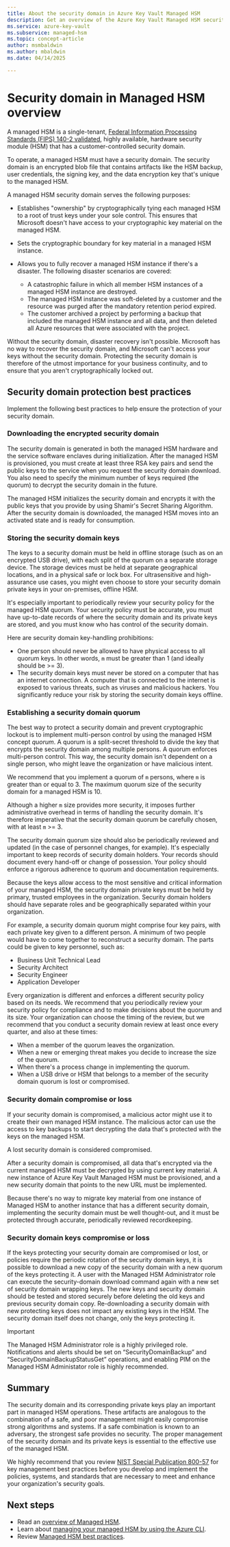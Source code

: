 ```yaml
---
title: About the security domain in Azure Key Vault Managed HSM
description: Get an overview of the Azure Key Vault Managed HSM security domain, a set of artifacts you must have to recover a managed HSM.
ms.service: azure-key-vault
ms.subservice: managed-hsm
ms.topic: concept-article
author: msmbaldwin
ms.author: mbaldwin
ms.date: 04/14/2025

---
```


# Security domain in Managed HSM overview

A managed HSM is a single-tenant, [Federal Information Processing Standards (FIPS) 140-2 validated](https://csrc.nist.gov/publications/detail/fips/140/2/final), highly available, hardware security module (HSM) that has a customer-controlled security domain.  

To operate, a managed HSM must have a security domain. The security domain is an encrypted blob file that contains artifacts like the HSM backup, user credentials, the signing key, and the data encryption key that's unique to the managed HSM.

A managed HSM security domain serves the following purposes:

- Establishes "ownership" by cryptographically tying each managed HSM to a root of trust keys under your sole control. This ensures that Microsoft doesn't have access to your cryptographic key material on the managed HSM.
- Sets the cryptographic boundary for key material in a managed HSM instance.
- Allows you to fully recover a managed HSM instance if there's a disaster. The following disaster scenarios are covered:

  - A catastrophic failure in which all member HSM instances of a managed HSM instance are destroyed.
  - The managed HSM instance was soft-deleted by a customer and the resource was purged after the mandatory retention period expired.
  - The customer archived a project by performing a backup that included the managed HSM instance and all data, and then deleted all Azure resources that were associated with the project.

Without the security domain, disaster recovery isn't possible. Microsoft has no way to recover the security domain, and Microsoft can't access your keys without the security domain. Protecting the security domain is therefore of the utmost importance for your business continuity, and to ensure that you aren't cryptographically locked out.

## Security domain protection best practices

Implement the following best practices to help ensure the protection of your security domain.

### Downloading the encrypted security domain

The security domain is generated in both the managed HSM hardware and the service software enclaves during initialization. After the managed HSM is provisioned, you must create at least three RSA key pairs and send the public keys to the service when you request the security domain download. You also need to specify the minimum number of keys required (the quorum) to decrypt the security domain in the future.

The managed HSM initializes the security domain and encrypts it with the public keys that you provide by using Shamir's Secret Sharing Algorithm. After the security domain is downloaded, the managed HSM moves into an activated state and is ready for consumption.

### Storing the security domain keys

The keys to a security domain must be held in offline storage (such as on an encrypted USB drive), with each split of the quorum on a separate storage device. The storage devices must be held at separate geographical locations, and in a physical safe or lock box. For ultrasensitive and high-assurance use cases, you might even choose to store your security domain private keys in your on-premises, offline HSM.

It's especially important to periodically review your security policy for the managed HSM quorum. Your security policy must be accurate, you must have up-to-date records of where the security domain and its private keys are stored, and you must know who has control of the security domain.

Here are security domain key-handling prohibitions:

- One person should never be allowed to have physical access to all quorum keys. In other words, `m` must be greater than 1 (and ideally should be >= 3).
- The security domain keys must never be stored on a computer that has an internet connection. A computer that is connected to the internet is exposed to various threats, such as viruses and malicious hackers. You significantly reduce your risk by storing the security domain keys offline.

### Establishing a security domain quorum

The best way to protect a security domain and prevent cryptographic lockout is to implement multi-person control by using the managed HSM concept *quorum*. A quorum is a split-secret threshold to divide the key that encrypts the security domain among multiple persons. A quorum enforces multi-person control. This way, the security domain isn't dependent on a single person, who might leave the organization or have malicious intent.

We recommend that you implement a quorum of `m` persons, where `m` is greater than or equal to 3. The maximum quorum size of the security domain for a managed HSM is 10.

Although a higher `m` size provides more security, it imposes further administrative overhead in terms of handling the security domain. It's therefore imperative that the security domain quorum be carefully chosen, with at least `m` >= 3.

The security domain quorum size should also be periodically reviewed and updated (in the case of personnel changes, for example). It's especially important to keep records of security domain holders. Your records should document every hand-off or change of possession. Your policy should enforce a rigorous adherence to quorum and documentation requirements.

Because the keys allow access to the most sensitive and critical information of your managed HSM, the security domain private keys must be held by primary, trusted employees in the organization. Security domain holders should have separate roles and be geographically separated within your organization.

For example, a security domain quorum might comprise four key pairs, with each private key given to a different person. A minimum of two people would have to come together to reconstruct a security domain. The parts could be given to key personnel, such as:

- Business Unit Technical Lead
- Security Architect
- Security Engineer
- Application Developer

Every organization is different and enforces a different security policy based on its needs. We recommend that you periodically review your security policy for compliance and to make decisions about the quorum and its size. Your organization can choose the timing of the review, but we recommend that you conduct a security domain review at least once every quarter, and also at these times:

- When a member of the quorum leaves the organization.
- When a new or emerging threat makes you decide to increase the size of the quorum.
- When there's a process change in implementing the quorum.
- When a USB drive or HSM that belongs to a member of the security domain quorum is lost or compromised.

### Security domain compromise or loss

If your security domain is compromised, a malicious actor might use it to create their own managed HSM instance. The malicious actor can use the access to key backups to start decrypting the data that's protected with the keys on the managed HSM.

A lost security domain is considered compromised.

After a security domain is compromised, all data that's encrypted via the current managed HSM must be decrypted by using current key material. A new instance of Azure Key Vault Managed HSM must be provisioned, and a new security domain that points to the new URL must be implemented.

Because there's no way to migrate key material from one instance of Managed HSM to another instance that has a different security domain, implementing the security domain must be well thought-out, and it must be protected through accurate, periodically reviewed recordkeeping.

### Security domain keys compromise or loss

If the keys protecting your security domain are compromised or lost, or policies require the periodic rotation of the security domain keys, it is possible to download a new copy of the security domain with a new quorum of the keys protecting it. A user with the Managed HSM Administrator role can execute the security-domain download command again with a new set of security domain wrapping keys. The new keys and security domain should be tested and stored securely before deleting the old keys and previous security domain copy. Re-downloading a security domain with new protecting keys does not impact any existing keys in the HSM. The security domain itself does not change, only the keys protecting it. 

> [!IMPORTANT]
> The Managed HSM Administrator role is a highly privileged role. Notifications and alerts should be set on “SecurityDomainBackup” and “SecurityDomainBackupStatusGet” operations, and enabling PIM on the Managed HSM Administator role is highly recommended.

## Summary

The security domain and its corresponding private keys play an important part in managed HSM operations. These artifacts are analogous to the combination of a safe, and poor management might easily compromise strong algorithms and systems. If a safe combination is known to an adversary, the strongest safe provides no security. The proper management of the security domain and its private keys is essential to the effective use of the managed HSM.

We highly recommend that you review [NIST Special Publication 800-57](https://csrc.nist.gov/publications/detail/sp/800-57-part-1/rev-5/final) for key management best practices before you develop and implement the policies, systems, and standards that are necessary to meet and enhance your organization's security goals.

## Next steps

- Read an [overview of Managed HSM](overview.md).
- Learn about [managing your managed HSM by using the Azure CLI](key-management.md).
- Review [Managed HSM best practices](best-practices.md).
